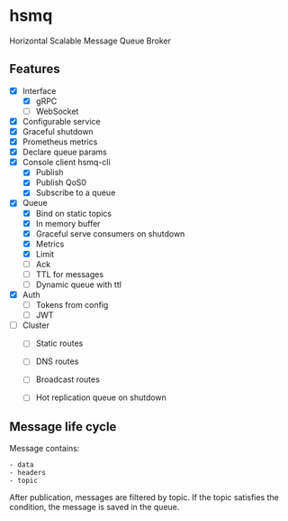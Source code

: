 # hsmq
Horizontal Scalable Message Queue Broker

## Features

- [x] Interface
    - [x] gRPC
    - [ ] WebSocket
- [x] Configurable service
- [x] Graceful shutdown
- [x] Prometheus metrics
- [x] Declare queue params
- [x] Console client hsmq-cli
    - [x] Publish
    - [x] Publish QoS0
    - [x] Subscribe to a queue
- [x] Queue
    - [x] Bind on static topics
    - [x] In memory buffer
    - [x] Graceful serve consumers on shutdown
    - [x] Metrics
    - [x] Limit
    - [ ] Ack
    - [ ] TTL for messages
    - [ ] Dynamic queue with ttl
- [x] Auth
    - [ ] Tokens from config
    - [ ] JWT
- [ ] Cluster
    - [ ] Static routes
    - [ ] DNS routes
    - [ ] Broadcast routes
    - [ ] Hot replication queue on shutdown


## Message life cycle

Message contains:
    
    - data
    - headers
    - topic

After publication, messages are filtered by topic.
If the topic satisfies the condition, the message is saved in the queue.
